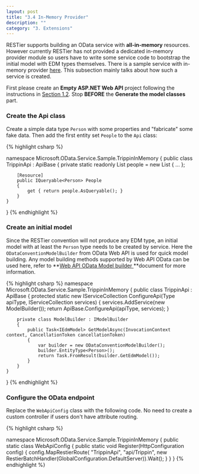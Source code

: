 ```yaml
---
layout: post
title: "3.4 In-Memory Provider"
description: ""
category: "3. Extensions"
---
```


RESTier supports building an OData service with **all-in-memory** resources. However currently RESTier has not provided a dedicated in-memory provider module so users have to write some service code to bootstrap the initial model with EDM types themselves. There is a sample service with in-memory provider [here](https://github.com/OData/RESTier/tree/master/test/ODataEndToEnd/Microsoft.OData.Service.Sample.TrippinInMemory). This subsection mainly talks about how such a service is created.

First please create an **Empty ASP.NET Web API** project following the instructions in [Section 1.2](http://odata.github.io/RESTier/v0.6/#01-02-Bootstrap). Stop **BEFORE** the **Generate the model classes** part.

### Create the Api class
Create a simple data type `Person` with some properties and "fabricate" some fake data. Then add the first entity set `People` to the `Api` class:

{% highlight csharp %}

namespace Microsoft.OData.Service.Sample.TrippinInMemory
{
    public class TrippinApi : ApiBase
    {
        private static readonly List<Person> people = new List<Person>
        {
            ...
        };

        [Resource]
        public IQueryable<Person> People
        {
            get { return people.AsQueryable(); }
        }
    }
}
{% endhighlight %}

### Create an initial model
Since the RESTier convention will not produce any EDM type, an initial model with at least the `Person` type needs to be created by service. Here the `ODataConventionModelBuilder` from OData Web API is used for quick model building.
Any model building methods supported by Web API OData can be used here, refer to **[Web API OData Model builder ](http://odata.github.io/WebApi/#02-01-model-builder-abstract)**document for more information.

{% highlight csharp %}
namespace Microsoft.OData.Service.Sample.TrippinInMemory
{
    public class TrippinApi : ApiBase
    {
        protected static new IServiceCollection ConfigureApi(Type apiType, IServiceCollection services)
        {
            services.AddService<IModelBuilder>(new ModelBuilder());
            return ApiBase.ConfigureApi(apiType, services);
        }

        private class ModelBuilder : IModelBuilder
        {
            public Task<IEdmModel> GetModelAsync(InvocationContext context, CancellationToken cancellationToken)
            {
                var builder = new ODataConventionModelBuilder();
                builder.EntityType<Person>();
                return Task.FromResult(builder.GetEdmModel());
            }
        }
    }
}
{% endhighlight %}

### Configure the OData endpoint
Replace the `WebApiConfig` class with the following code. No need to create a custom controller if users don't have attribute routing.

{% highlight csharp %}

namespace Microsoft.OData.Service.Sample.TrippinInMemory
{
    public static class WebApiConfig
    {
        public static void Register(HttpConfiguration config)
        {
            config.MapRestierRoute<TrippinApi>(
                "TrippinApi",
                "api/Trippin",
                new RestierBatchHandler(GlobalConfiguration.DefaultServer)).Wait();
        }
    }
}
{% endhighlight %}
